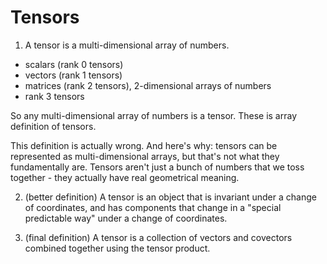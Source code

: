# Tensors

1. A tensor is a multi-dimensional array of numbers.
- scalars (rank 0 tensors)
- vectors (rank 1 tensors)
- matrices (rank 2 tensors), 2-dimensional arrays of numbers
- rank 3 tensors

So any multi-dimensional array of numbers is a tensor. 
These is array definition of tensors.

This definition is actually wrong. And here's why: tensors can be represented as multi-dimensional arrays, but that's not what they fundamentally are. Tensors aren't just a bunch of numbers that we toss together - they actually have real geometrical meaning.

2. (better definition) A tensor is an object that is invariant under a change of coordinates, and has components that change in a "special predictable way" under a change of coordinates.

3. (final definition) A tensor is a collection of vectors and covectors combined together using the tensor product.
